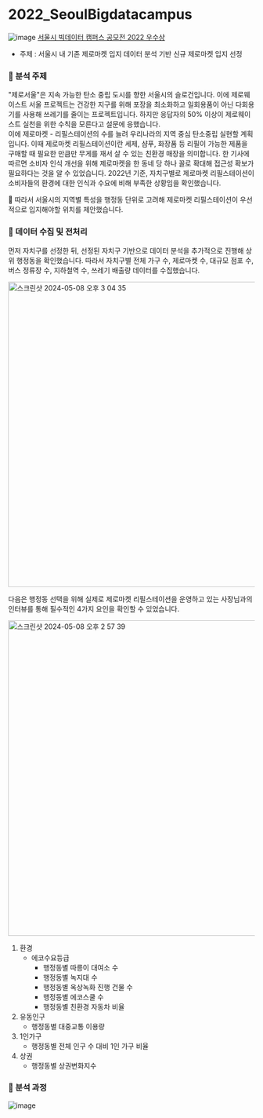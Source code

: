 # 2022_SeoulBigdatacampus
![image](https://github.com/jeongmin1016/2022_SeoulBigdatacampus/assets/109460178/d320ac40-1901-400e-b681-2470d053faf0)
[서울시 빅데이터 캠퍼스 공모전 2022 우수상](https://bigdata.seoul.go.kr/noti/selectNoti.do?r_id=P260&bbs_seq=610&ac_type=A1&sch_type=&sch_text=&currentPage=1)
- 주제 : 서울시 내 기존 제로마켓 입지 데이터 분석 기반 신규 제로마켓 입지 선정

### 💚 분석 주제
"제로서울"은 지속 가능한 탄소 중립 도시를 향한 서울시의 슬로건입니다. 이에 제로웨이스트 서울 프로젝트는 건강한 지구를 위해 포장을 최소화하고 일회용품이 아닌 다회용기를 사용해 쓰레기를 줄이는 프로젝트입니다. 하지만 응답자의 50% 이상이 제로웨이스트 실천을 위한 수칙을 모른다고 설문에 응했습니다.   
이에 제로마켓 - 리필스테이션의 수를 늘려 우리나라의 지역 중심 탄소중립 실현할 계획입니다. 이때 제로마켓 리필스테이션이란 세제, 샴푸, 화장품 등 리필이 가능한 제품을 구매할 때 필요한 만큼만 무게를 재서 살 수 있는 친환경 매장을 의미합니다. 한 기사에 따르면 소비자 인식 개선을 위해 제로마켓을 한 동네 당 하나 꼴로 확대해 접근성 확보가 필요하다는 것을 알 수 있었습니다. 2022년 기준, 자치구별로 제로마켓 리필스테이션이 소비자들의 환경에 대한 인식과 수요에 비해 부족한 상황임을 확인했습니다.

🌿 따라서 서울시의 지역별 특성을 행정동 단위로 고려해 제로마켓 리필스테이션이 우선적으로 입지해야할 위치를 제안했습니다.

### 💚 데이터 수집 및 전처리
먼저 자치구를 선정한 뒤, 선정된 자치구 기반으로 데이터 분석을 추가적으로 진행해 상위 행정동을 확인했습니다.
따라서 자치구별 전체 가구 수, 제로마켓 수, 대규모 점포 수, 버스 정류장 수, 지하철역 수, 쓰레기 배출량 데이터를 수집했습니다.

<img width="622" alt="스크린샷 2024-05-08 오후 3 04 35" src="https://github.com/jeongmin1016/2022_SeoulBigdatacampus/assets/109460178/fc8e730a-d0ca-41c6-bf76-917866fd45d4">

다음은 행정동 선택을 위해 실제로 제로마켓 리필스테이션을 운영하고 있는 사장님과의 인터뷰를 통해 필수적인 4가지 요인을 확인할 수 있었습니다.

<img width="643" alt="스크린샷 2024-05-08 오후 2 57 39" src="https://github.com/jeongmin1016/2022_SeoulBigdatacampus/assets/109460178/6a1b4793-cf84-4c59-88b4-245566dd5934">

1. 환경
   - 에코수요등급
     - 행정동별 따릉이 대여소 수
     - 행정동별 녹지대 수
     - 행정동별 옥상녹화 진행 건물 수
     - 행정동별 에코스쿨 수
     - 행정동별 친환경 자동차 비율
2. 유동인구
    - 행정동별 대중교통 이용량 
3. 1인가구
    - 행정동별 전체 인구 수 대비 1인 가구 비율 
4. 상권
    - 행정동별 상권변화지수


### 💚 분석 과정
![image](https://user-images.githubusercontent.com/109460178/222675194-53206355-4b61-46b9-9bb8-e72e531bb803.png)




